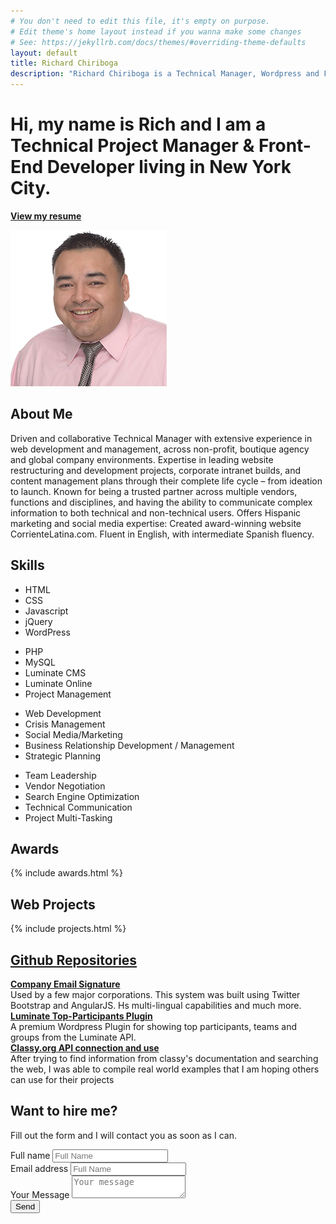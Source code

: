 ```yaml
---
# You don't need to edit this file, it's empty on purpose.
# Edit theme's home layout instead if you wanna make some changes
# See: https://jekyllrb.com/docs/themes/#overriding-theme-defaults
layout: default
title: Richard Chiriboga
description: "Richard Chiriboga is a Technical Manager, Wordpress and Front-End Developer based out of New York City."
---
```

<div class="jumbotron">
  <div class="container text-center">
    <h1>Hi, my name is Rich and I am a <span>Technical Project Manager</span> &amp; <span>Front-End Developer</span> living in New York City.</h1>
  </div>
</div>




<section class="subtron resume">
  <div class="container">
    <div class="row">
      <div class="col-lg-12 col-md-12 col-sm-12 col-xs-12 text-center">
        <p><a class="btn btn-info btn-lg btn-rc" href="/resume/Richard.Chiriboga.Resume.pdf" target="_blank"><strong>View my resume</strong></a></p>
      </div>
    </div>
  </div>
</section>
<section id="aboutme">
  <div class="container">
    <div class="row">
      <div class="col-lg-5 col-md-4 col-sm-3 col-xs-12">
        <img class="img-responsive img-circle circle-block" src="img/richard-chiriboga-250.jpg" alt="Richard Chiriboga">
      </div>
      <div class="col-lg-7 col-md-8 col-sm-9 col-xs-12 bio">
          <h2>About Me</h2>
          <p>Driven and collaborative Technical Manager with extensive experience in web development and management, across non-profit, boutique agency and global company environments. Expertise in leading website restructuring and development projects, corporate intranet builds, and content management plans through their complete life cycle – from ideation to launch. Known for being a trusted partner across multiple vendors, functions and disciplines, and having the ability to communicate complex information to both technical and non-technical users. Offers Hispanic marketing and social media expertise: Created award-winning website CorrienteLatina.com. Fluent in English, with intermediate Spanish fluency.</p>
      </div>
    </div>
  </div>
</section>


<section class="bt" id="skills">
  <div class="container">
    <div class="row">
      <div class="col-lg-12 col-md-12 col-sm-12 col-xs-12">
        <h2>Skills</h2>
      </div>
    </div>
    <div class="row">
      <div class="col-lg-3 col-md-3 col-lg-3 col-xs-6">
        <ul class="list-unstyled">
          <li>HTML</li>
          <li>CSS</li>
          <li>Javascript</li>
          <li>jQuery</li>
          <li>WordPress</li>
        </ul>
      </div>
      <div class="col-lg-3 col-md-3 col-lg-3 col-xs-6">
        <ul class="list-unstyled">
          <li>PHP</li>
          <li>MySQL</li>
          <li>Luminate CMS</li>
          <li>Luminate Online</li>
          <li>Project Management</li>
        </ul>
      </div>
      <div class="col-lg-3 col-md-3 col-lg-3 col-xs-6">
        <ul class="list-unstyled">
          <li>Web Development</li>
          <li>Crisis Management</li>
          <li>Social Media/Marketing</li>
          <li>Business Relationship Development / Management</li>
          <li>Strategic Planning</li>
        </ul>
      </div>
      <div class="col-lg-3 col-md-3 col-lg-3 col-xs-6">
        <ul class="list-unstyled">
          <li>Team Leadership</li>
          <li>Vendor Negotiation</li>
          <li>Search Engine Optimization</li>
          <li>Technical Communication</li>
          <li>Project Multi-Tasking</li>
        </ul>
      </div>
    </div>
  </div>
</section>




<section class="subtron" id="awards">
  <div class="container">
    <div class="row">
      <div class="col-lg-12 col-md-12 col-sm-12 col-xs-12">
        <h2>Awards</h2>
      </div>
    </div>
    {% include awards.html %}
  </div>
</section>







<section class="projects" id="projects">
  <div class="container">
    <div class="row">
      <div class="col-lg-12 col-md-12 col-sm-12 col-xs-12">
        <h2>Web Projects</h2>
      </div>
    </div>
    {% include projects.html %}
  </div>
</section>




<section class="bt">
  <div class="container">
    <div class="row">
      <div class="col-lg-12 col-md-12 col-sm-12 col-xs-12">
        <h2><a href="https://github.com/chiriboga">Github Repositories</a></h2>
      </div>
    </div>
    <div class="row">
      <div class="col-lg-4 col-md-4 col-sm-4 col-xs-12">
        <div class="media">
          <div class="media-left">
            <a href="https://github.com/chiriboga/company-email-signature"><i class="fa fa-envelope fa-6" aria-hidden="true"></i></a>
          </div>
          <div class="media-body">
            <a href="https://github.com/chiriboga/company-email-signature"><strong>Company Email Signature</strong></a><br/>Used by a few major corporations. This system was built using Twitter Bootstrap and AngularJS. Hs multi-lingual capabilities and much more.
          </div>
        </div>
      </div>
      <div class="col-lg-4 col-md-4 col-sm-4 col-xs-12">
        <div class="media">
          <div class="media-left">
            <a href="https://github.com/chiriboga/top-participants"><i class="fa fa-wordpress fa-6" aria-hidden="true"></i></a>
          </div>
          <div class="media-body">
            <a href="https://github.com/chiriboga/top-participants"><strong>Luminate Top-Participants Plugin</strong></a><br/>A premium Wordpress Plugin for showing top participants, teams and groups from the Luminate API.
          </div>
        </div>
      </div>
      <div class="col-lg-4 col-md-4 col-sm-4 col-xs-12">
        <div class="media">
          <div class="media-left">
            <a href="https://github.com/chiriboga/classy-org-api-v2"><i class="fa fa-github fa-6" aria-hidden="true"></i></a>
          </div>
          <div class="media-body">
            <a href="https://github.com/chiriboga/classy-org-api-v2"><strong>Classy.org API connection and use</strong></a><br/>After trying to find information from classy's documentation and searching the web, I was able to compile real world examples that I am hoping others can use for their projects
          </div>
        </div>
      </div>
    </div>
  </div>
</section>



<section class="subtron" id="contact">
  <div class="container">
    <div class="row">
      <div class="col-md-8 col-md-offset-2 col-sm-12">
        <h1>Want to hire me?</h1>
        <p>Fill out the form and I will contact you as soon as I can.</p>
        <form method="POST" action="http://formspree.io/richardchiriboga@gmail.com">
          <input type="hidden" name="_subject" value="Website Contact Form"> 
          <input name="_gotcha" style="display:none">
          <div class="form-group"> 
            <label for="FullName">Full name</label>
            <input class="form-control" id="FullName" name="fullname" placeholder="Full Name" required="">
          </div>
          <div class="form-group"> 
            <label for="email">Email address</label>
            <input type="email" class="form-control" id="email" name="email" placeholder="Full Name" required="">
          </div>
          <div class="form-group">
            <label for="email">Your Message</label>
            <textarea class="form-control" name="message" placeholder="Your message" required=""></textarea>
          </div>
          <button type="submit" class="btn btn-rc">Send</button>
        </form>
      </div>
    </div>
  </div> 
</section>








